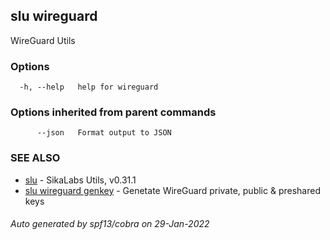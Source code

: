 ## slu wireguard

WireGuard Utils

### Options

```
  -h, --help   help for wireguard
```

### Options inherited from parent commands

```
      --json   Format output to JSON
```

### SEE ALSO

* [slu](slu.md)	 - SikaLabs Utils, v0.31.1
* [slu wireguard genkey](slu_wireguard_genkey.md)	 - Genetate WireGuard private, public & preshared keys

###### Auto generated by spf13/cobra on 29-Jan-2022
